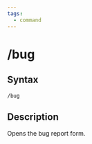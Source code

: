 ```yaml
---
tags:
  - command
---
```


# /bug

## Syntax

<!--cmd-syntax-start-->
```eqcommand
/bug
```
<!--cmd-syntax-end-->

## Description

<!--cmd-desc-start-->
Opens the bug report form.
<!--cmd-desc-end-->